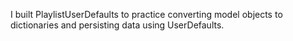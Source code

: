I built PlaylistUserDefaults to practice converting model objects to dictionaries and persisting data using UserDefaults.

